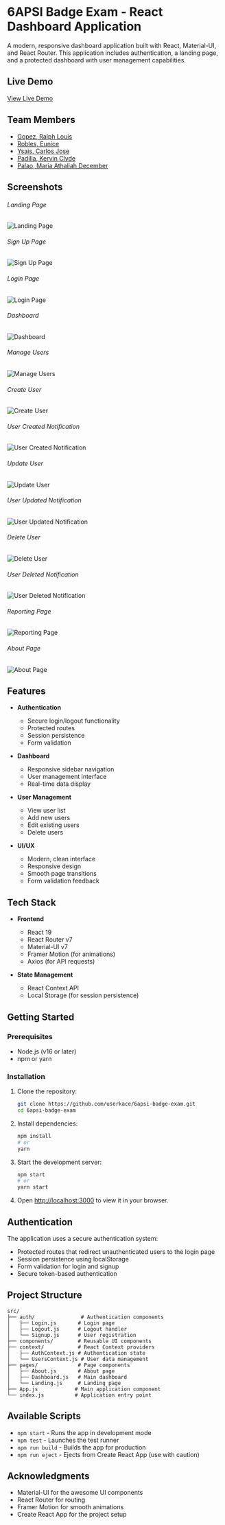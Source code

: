 # 6APSI Badge Exam - React Dashboard Application

A modern, responsive dashboard application built with React, Material-UI, and React Router. This application includes authentication, a landing page, and a protected dashboard with user management capabilities.

## Live Demo

[View Live Demo](https://badge-exam.vercel.app/)

## Team Members

- [Gopez, Ralph Louis](https://github.com/sevora)
- [Robles, Eunice](https://github.com/EuniceRobles)
- [Ysais, Carlos Jose](https://github.com/cbysais)
- [Padilla, Kervin Clyde](https://github.com/userkace)
- [Palao, Maria Athaliah December](https://github.com/jupiterhal)

## Screenshots

###### Landing Page

![Landing Page](./screenshots/landing-page.png)

###### Sign Up Page

![Sign Up Page](./screenshots/sign-up-page.png)

###### Login Page

![Login Page](./screenshots/login-page.png)

###### Dashboard

![Dashboard](./screenshots/dashboard.png)

###### Manage Users

![Manage Users](./screenshots/manage-users.png)

###### Create User

![Create User](./screenshots/create-user.png)

###### User Created Notification

![User Created Notification](./screenshots/user-created-notification.png)

###### Update User

![Update User](./screenshots/update-user.png)

###### User Updated Notification

![User Updated Notification](./screenshots/user-updated-notification.png)

###### Delete User

![Delete User](./screenshots/delete-user.png)

###### User Deleted Notification

![User Deleted Notification](./screenshots/user-deleted-notification.png)

###### Reporting Page

![Reporting Page](./screenshots/reporting-page.png)

###### About Page

![About Page](./screenshots/about-page.png)

## Features

- **Authentication**
    - Secure login/logout functionality
    - Protected routes
    - Session persistence
    - Form validation

- **Dashboard**
    - Responsive sidebar navigation
    - User management interface
    - Real-time data display

- **User Management**
    - View user list
    - Add new users
    - Edit existing users
    - Delete users

- **UI/UX**
    - Modern, clean interface
    - Responsive design
    - Smooth page transitions
    - Form validation feedback

## Tech Stack

- **Frontend**
    - React 19
    - React Router v7
    - Material-UI v7
    - Framer Motion (for animations)
    - Axios (for API requests)

- **State Management**
    - React Context API
    - Local Storage (for session persistence)

## Getting Started

### Prerequisites

- Node.js (v16 or later)
- npm or yarn

### Installation

1. Clone the repository:

    ```bash
    git clone https://github.com/userkace/6apsi-badge-exam.git
    cd 6apsi-badge-exam
    ```

2. Install dependencies:

    ```bash
    npm install
    # or
    yarn
    ```

3. Start the development server:

    ```bash
    npm start
    # or
    yarn start
    ```

4. Open [http://localhost:3000](http://localhost:3000) to view it in your browser.

## Authentication

The application uses a secure authentication system:

- Protected routes that redirect unauthenticated users to the login page
- Session persistence using localStorage
- Form validation for login and signup
- Secure token-based authentication

## Project Structure

```
src/
├── auth/               # Authentication components
│   ├── Login.js       # Login page
│   ├── Logout.js      # Logout handler
│   └── Signup.js      # User registration
├── components/        # Reusable UI components
├── context/           # React Context providers
│   ├── AuthContext.js # Authentication state
│   └── UsersContext.js # User data management
├── pages/             # Page components
│   ├── About.js       # About page
│   ├── Dashboard.js   # Main dashboard
│   └── Landing.js     # Landing page
├── App.js            # Main application component
└── index.js          # Application entry point
```

## Available Scripts

- `npm start` - Runs the app in development mode
- `npm test` - Launches the test runner
- `npm run build` - Builds the app for production
- `npm run eject` - Ejects from Create React App (use with caution)

## Acknowledgments

- Material-UI for the awesome UI components
- React Router for routing
- Framer Motion for smooth animations
- Create React App for the project setup
